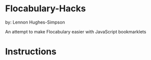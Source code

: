 # Flocabulary-Hacks
by: Lennon Hughes-Simpson

An attempt to make Flocabulary easier with JavaScript bookmarklets

# Instructions

